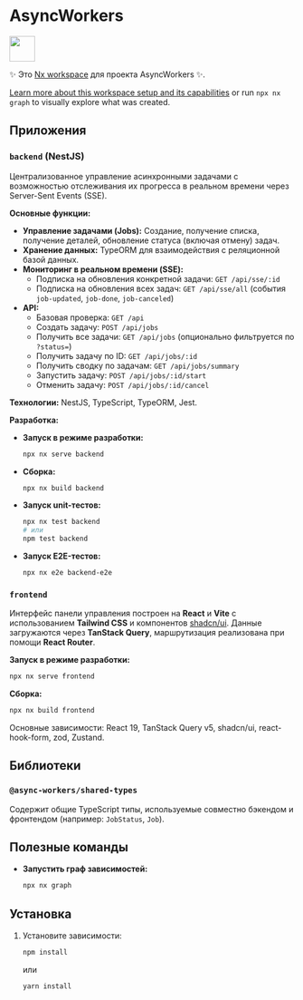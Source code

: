 # AsyncWorkers

<a alt="Nx logo" href="https://nx.dev" target="_blank" rel="noreferrer"><img src="https://raw.githubusercontent.com/nrwl/nx/master/images/nx-logo.png" width="45"></a>

✨ Это [Nx workspace](https://nx.dev) для проекта AsyncWorkers ✨.

[Learn more about this workspace setup and its capabilities](https://nx.dev/nx-api/js?utm_source=nx_project&amp;utm_medium=readme&amp;utm_campaign=nx_projects) or run `npx nx graph` to visually explore what was created.

## Приложения

### `backend` (NestJS)

Централизованное управление асинхронными задачами с возможностью отслеживания их прогресса в реальном времени через Server-Sent Events (SSE).

**Основные функции:**

*   **Управление задачами (Jobs):** Создание, получение списка, получение деталей, обновление статуса (включая отмену) задач.
*   **Хранение данных:** TypeORM для взаимодействия с реляционной базой данных.
*   **Мониторинг в реальном времени (SSE):**
    *   Подписка на обновления конкретной задачи: `GET /api/sse/:id`
    *   Подписка на обновления всех задач: `GET /api/sse/all` (события `job-updated`, `job-done`, `job-canceled`)
*   **API:**
    *   Базовая проверка: `GET /api`
    *   Создать задачу: `POST /api/jobs`
    *   Получить все задачи: `GET /api/jobs` (опционально фильтруется по `?status=`)
    *   Получить задачу по ID: `GET /api/jobs/:id`
    *   Получить сводку по задачам: `GET /api/jobs/summary`
    *   Запустить задачу: `POST /api/jobs/:id/start`
    *   Отменить задачу: `POST /api/jobs/:id/cancel`

**Технологии:** NestJS, TypeScript, TypeORM, Jest.

**Разработка:**

*   **Запуск в режиме разработки:**
    ```bash
    npx nx serve backend
    ```
*   **Сборка:**
    ```bash
    npx nx build backend
    ```
*   **Запуск unit-тестов:**
    ```bash
    npx nx test backend
    # или
    npm test backend
    ```
*   **Запуск E2E-тестов:**
    ```bash
    npx nx e2e backend-e2e
    ```

### `frontend`

Интерфейс панели управления построен на **React** и **Vite** с использованием
**Tailwind CSS** и компонентов [shadcn/ui](https://ui.shadcn.com/). Данные
загружаются через **TanStack&nbsp;Query**, маршрутизация реализована при помощи
**React Router**.

**Запуск в режиме разработки:**

```bash
npx nx serve frontend
```

**Сборка:**

```bash
npx nx build frontend
```

Основные зависимости: React&nbsp;19, TanStack&nbsp;Query&nbsp;v5, shadcn/ui,
react-hook-form, zod, Zustand.

## Библиотеки

### `@async-workers/shared-types`

Содержит общие TypeScript типы, используемые совместно бэкендом и фронтендом (например: `JobStatus`, `Job`).

## Полезные команды

*   **Запустить граф зависимостей:**
    ```bash
    npx nx graph
    ```

## Установка

1.  Установите зависимости:
    ```bash
    npm install
    ```
    или
    ```bash
    yarn install
    ```
